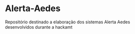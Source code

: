 # Alerta-Aedes
Repositório destinado a elaboração dos sistemas Alerta Aedes desenvolvidos durante a hackamt
